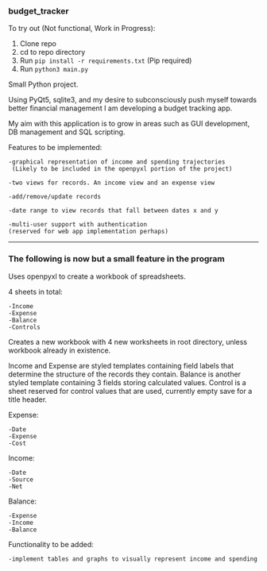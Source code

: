 ### budget_tracker

To try out (Not functional, Work in Progress):

1. Clone repo
2. cd to repo directory
3. Run `pip install -r requirements.txt` (Pip required)
4. Run `python3 main.py`

Small Python project.

Using PyQt5, sqlite3, and my desire to subconsciously push myself towards
better financial management I am developing a budget tracking app.

My aim with this application is to grow in areas such as GUI development, DB management
and SQL scripting.

Features to be implemented:

    -graphical representation of income and spending trajectories
     (Likely to be included in the openpyxl portion of the project)

    -two views for records. An income view and an expense view

    -add/remove/update records

    -date range to view records that fall between dates x and y

    -multi-user support with authentication
    (reserved for web app implementation perhaps)

---

### The following is now but a small feature in the program

Uses openpyxl to create a workbook of spreadsheets.

4 sheets in total:

    -Income
    -Expense
    -Balance
    -Controls

Creates a new workbook with 4 new worksheets in root directory, unless workbook
already in existence.

Income and Expense are styled templates containing field labels that determine
the structure of the records they contain. Balance is another styled template
containing 3 fields storing calculated values. Control is
a sheet reserved for control values that are used, currently empty save for a title
header.

Expense:

    -Date
    -Expense
    -Cost

Income:

    -Date
    -Source
    -Net

Balance:

    -Expense
    -Income
    -Balance

Functionality to be added:

    -implement tables and graphs to visually represent income and spending
